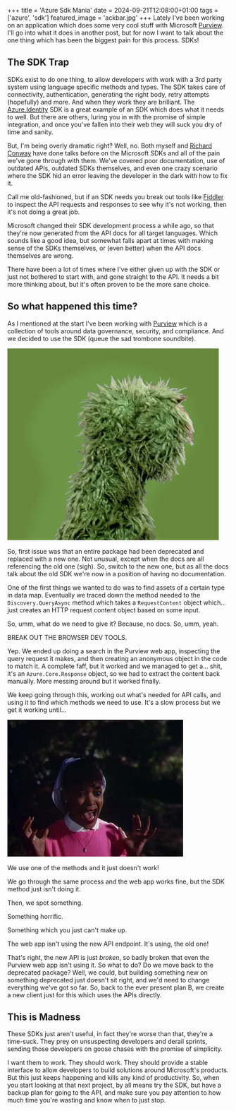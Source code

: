 +++
title = 'Azure Sdk Mania'
date = 2024-09-21T12:08:00+01:00
tags = ['azure', 'sdk']
featured_image = 'ackbar.jpg'
+++
Lately I've been working on an application which does some very cool stuff with Microsoft [Purview](https://learn.microsoft.com/purview/). I'll go into what it does in another post, but for now I want to talk about the one thing which has been the biggest pain for this process. SDKs!

## The SDK Trap

SDKs exist to do one thing, to allow developers with work with a 3rd party system using language specific methods and types. The SDK takes care of connectivity, authentication, generating the right body, retry attempts (hopefully) and more. And when they work they are brilliant. The [Azure.Identity](https://github.com/Azure/azure-sdk-for-net/blob/main/sdk/identity/Azure.Identity/README.md) SDK is a great example of an SDK which does what it needs to well. But there are others, luring you in with the promise of simple integration, and once you've fallen into their web they will suck you dry of time and sanity.

But, I'm being overly dramatic right? Well, no. Both myself and [Richard Conway](https://www.linkedin.com/in/richardelastacloud/) have done talks before on the Microsoft SDKs and all of the pain we've gone through with them. We've covered poor documentation, use of outdated APIs, outdated SDKs themselves, and even one crazy scenario where the SDK hid an error leaving the developer in the dark with how to fix it.

Call me old-fashioned, but if an SDK needs you break out tools like [Fiddler](https://www.telerik.com/fiddler) to inspect the API requests and responses to see why it's not working, then it's not doing a great job.

Microsoft changed their SDK development process a while ago, so that they're now generated from the API docs for all target languages. Which sounds like a good idea, but somewhat falls apart at times with making sense of the SDKs themselves, or (even better) when the API docs themselves are wrong.

There have been a lot of times where I've either given up with the SDK or just not bothered to start with, and gone straight to the API. It needs a bit more thinking about, but it's often proven to be the more sane choice.

## So what happened this time?

As I mentioned at the start I've been working with [Purview](https://learn.microsoft.com/purview/) which is a collection of tools around data governance, security, and compliance. And we decided to use the SDK (queue the sad trombone soundbite).

![Disappointed](disappointed.webp)

So, first issue was that an entire package had been deprecated and replaced with a new one. Not unusual, except when the docs are all referencing the old one (sigh). So, switch to the new one, but as all the docs talk about the old SDK we're now in a position of having no documentation.

One of the first things we wanted to do was to find assets of a certain type in data map. Eventually we traced down the method needed to the `Discovery.QueryAsync` method which takes a `RequestContent` object which... just creates an HTTP request content object based on some input.

So, umm, what do we need to give it? Because, no docs. So, umm, yeah.

BREAK OUT THE BROWSER DEV TOOLS.

Yep. We ended up doing a search in the Purview web app, inspecting the query request it makes, and then creating an anonymous object in the code to match it. A complete faff, but it worked and we managed to get a... shit, it's an `Azure.Core.Response` object, so we had to extract the content back manually. More messing around but it worked finally.

We keep going through this, working out what's needed for API calls, and using it to find which methods we need to use. It's a slow process but we get it working until...

![Screaming](screaming.webp)

We use one of the methods and it just doesn't work!

We go through the same process and the web app works fine, but the SDK method just isn't doing it.

Then, we spot something.

Something horrific.

Something which you just can't make up.

The web app isn't using the new API endpoint. It's using, the old one!

That's right, the new API is just _broken_, so badly broken that even the Purview web app isn't using it. So what to do? Do we move back to the deprecated package? Well, we could, but building something new on something deprecated just doesn't sit right, and we'd need to change everything we've got so far. So, back to the ever present plan B, we create a new client just for this which uses the APIs directly.

## This is Madness

These SDKs just aren't useful, in fact they're worse than that, they're a time-suck. They prey on unsuspecting developers and derail sprints, sending those developers on goose chases with the promise of simplicity.

I want them to work. They should work. They should provide a stable interface to allow developers to build solutions around Microsoft's products. But this just keeps happening and kills any kind of productivity. So, when you start looking at that next project, by all means try the SDK, but have a backup plan for going to the API, and make sure you pay attention to how much time you're wasting and know when to just stop.
